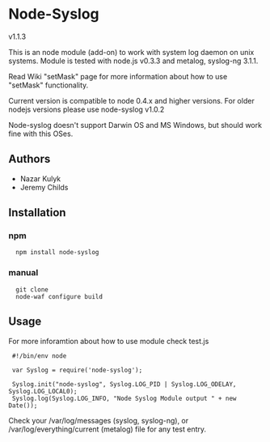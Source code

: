 # Node-Syslog

v1.1.3

This is an node module (add-on) to work with system log daemon on unix systems.
Module is tested with node.js v0.3.3 and metalog, syslog-ng 3.1.1.

Read Wiki "setMask" page for more information about how to use "setMask" functionality.


Current version is compatible to node 0.4.x and higher versions. For older nodejs versions please use node-syslog v1.0.2

Node-syslog doesn't support Darwin OS and MS Windows, but should work fine with this OSes.

## Authors

*   Nazar Kulyk
*   Jeremy Childs

## Installation

### npm

      npm install node-syslog

### manual

      git clone
      node-waf configure build

## Usage

For more inforamtion about how to use module check test.js

     #!/bin/env node
     
     var Syslog = require('node-syslog');
     
     Syslog.init("node-syslog", Syslog.LOG_PID | Syslog.LOG_ODELAY, Syslog.LOG_LOCAL0);
     Syslog.log(Syslog.LOG_INFO, "Node Syslog Module output " + new Date());
     
Check your /var/log/messages (syslog, syslog-ng), or /var/log/everything/current (metalog) file for any test entry.

